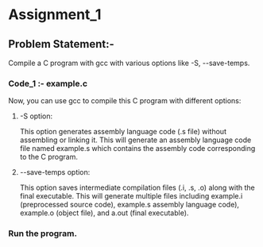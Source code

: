 
# Assignment_1

## Problem Statement:-

Compile a C program with gcc with various options like -S, --save-temps.

### Code_1 :- example.c
Now, you can use gcc to compile this C program with different options:

  1.  -S option: 
  
      This option generates assembly language code (.s file) without assembling or linking it.
      This will generate an assembly language code file named example.s which contains the assembly code
      corresponding to the C program.
    
  2. --save-temps option: 
  
      This option saves intermediate compilation files (.i, .s, .o) along with the final executable.
      This will generate multiple files including example.i (preprocessed source code), example.s 
      assembly language code), example.o (object file), and a.out (final executable).
     
     
### Run the program.
